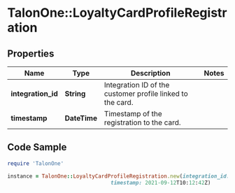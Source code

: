 # TalonOne::LoyaltyCardProfileRegistration

## Properties

Name | Type | Description | Notes
------------ | ------------- | ------------- | -------------
**integration_id** | **String** | Integration ID of the customer profile linked to the card. | 
**timestamp** | **DateTime** | Timestamp of the registration to the card. | 

## Code Sample

```ruby
require 'TalonOne'

instance = TalonOne::LoyaltyCardProfileRegistration.new(integration_id: R195412,
                                 timestamp: 2021-09-12T10:12:42Z)
```



